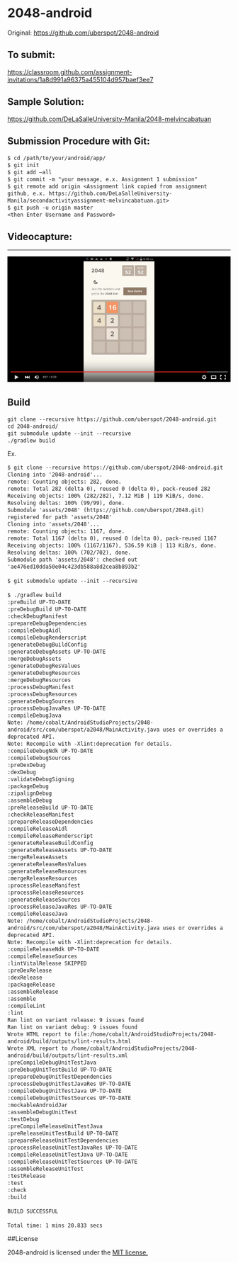2048-android
============

Original: https://github.com/uberspot/2048-android

## To submit:

https://classroom.github.com/assignment-invitations/1a8d991a96375a455104d957baef3ee7 

## Sample Solution:

https://github.com/DeLaSalleUniversity-Manila/2048-melvincabatuan

## Submission Procedure with Git: 

```shell
$ cd /path/to/your/android/app/
$ git init
$ git add –all
$ git commit -m "your message, e.x. Assignment 1 submission"
$ git remote add origin <Assignment link copied from assignment github, e.x. https://github.com/DeLaSalleUniversity-Manila/secondactivityassignment-melvincabatuan.git>
$ git push -u origin master
<then Enter Username and Password>
```
 
 ## Videocapture:
-----------
[![screenshot](screenshot_001.png)](https://youtu.be/EUCsB4HbWwI)

 

## Build

    git clone --recursive https://github.com/uberspot/2048-android.git
    cd 2048-android/
    git submodule update --init --recursive
    ./gradlew build
    
Ex.
```shell
$ git clone --recursive https://github.com/uberspot/2048-android.git
Cloning into '2048-android'...
remote: Counting objects: 282, done.
remote: Total 282 (delta 0), reused 0 (delta 0), pack-reused 282
Receiving objects: 100% (282/282), 7.12 MiB | 119 KiB/s, done.
Resolving deltas: 100% (99/99), done.
Submodule 'assets/2048' (https://github.com/uberspot/2048.git) registered for path 'assets/2048'
Cloning into 'assets/2048'...
remote: Counting objects: 1167, done.
remote: Total 1167 (delta 0), reused 0 (delta 0), pack-reused 1167
Receiving objects: 100% (1167/1167), 536.59 KiB | 113 KiB/s, done.
Resolving deltas: 100% (702/702), done.
Submodule path 'assets/2048': checked out 'ae476ed10dda50e04c423db588a8d2cea8b893b2'

$ git submodule update --init --recursive

$ ./gradlew build
:preBuild UP-TO-DATE
:preDebugBuild UP-TO-DATE
:checkDebugManifest
:prepareDebugDependencies
:compileDebugAidl
:compileDebugRenderscript
:generateDebugBuildConfig
:generateDebugAssets UP-TO-DATE
:mergeDebugAssets
:generateDebugResValues
:generateDebugResources
:mergeDebugResources
:processDebugManifest
:processDebugResources
:generateDebugSources
:processDebugJavaRes UP-TO-DATE
:compileDebugJava
Note: /home/cobalt/AndroidStudioProjects/2048-android/src/com/uberspot/a2048/MainActivity.java uses or overrides a deprecated API.
Note: Recompile with -Xlint:deprecation for details.
:compileDebugNdk UP-TO-DATE
:compileDebugSources
:preDexDebug
:dexDebug
:validateDebugSigning
:packageDebug
:zipalignDebug
:assembleDebug
:preReleaseBuild UP-TO-DATE
:checkReleaseManifest
:prepareReleaseDependencies
:compileReleaseAidl
:compileReleaseRenderscript
:generateReleaseBuildConfig
:generateReleaseAssets UP-TO-DATE
:mergeReleaseAssets
:generateReleaseResValues
:generateReleaseResources
:mergeReleaseResources
:processReleaseManifest
:processReleaseResources
:generateReleaseSources
:processReleaseJavaRes UP-TO-DATE
:compileReleaseJava
Note: /home/cobalt/AndroidStudioProjects/2048-android/src/com/uberspot/a2048/MainActivity.java uses or overrides a deprecated API.
Note: Recompile with -Xlint:deprecation for details.
:compileReleaseNdk UP-TO-DATE
:compileReleaseSources
:lintVitalRelease SKIPPED
:preDexRelease
:dexRelease
:packageRelease
:assembleRelease
:assemble
:compileLint
:lint
Ran lint on variant release: 9 issues found
Ran lint on variant debug: 9 issues found
Wrote HTML report to file:/home/cobalt/AndroidStudioProjects/2048-android/build/outputs/lint-results.html
Wrote XML report to /home/cobalt/AndroidStudioProjects/2048-android/build/outputs/lint-results.xml
:preCompileDebugUnitTestJava
:preDebugUnitTestBuild UP-TO-DATE
:prepareDebugUnitTestDependencies
:processDebugUnitTestJavaRes UP-TO-DATE
:compileDebugUnitTestJava UP-TO-DATE
:compileDebugUnitTestSources UP-TO-DATE
:mockableAndroidJar
:assembleDebugUnitTest
:testDebug
:preCompileReleaseUnitTestJava
:preReleaseUnitTestBuild UP-TO-DATE
:prepareReleaseUnitTestDependencies
:processReleaseUnitTestJavaRes UP-TO-DATE
:compileReleaseUnitTestJava UP-TO-DATE
:compileReleaseUnitTestSources UP-TO-DATE
:assembleReleaseUnitTest
:testRelease
:test
:check
:build

BUILD SUCCESSFUL

Total time: 1 mins 20.833 secs
```

##License

2048-android is licensed under the [MIT license.](https://github.com/uberspot/2048-android/blob/master/LICENSE)
